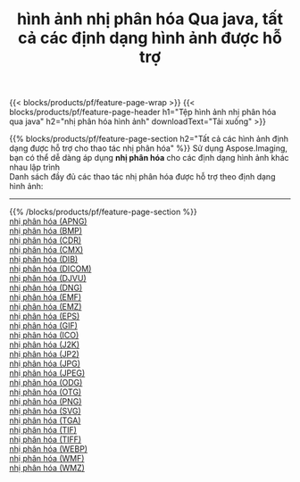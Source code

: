 ﻿---
title: hình ảnh nhị phân hóa Qua java, tất cả các định dạng hình ảnh được hỗ trợ 
weight: 3920
url: /vi/java/binarize 
lang: vi
langdirlevel: 2
locales: zh-hans,ja,it,ru,de,es,fr,nl,id,lt,pl,pt,vi,tr,ko,zh-hant,ar,hi,th,sv,cs,uk,he
description: Sử dụng Aspose.Imaging, bạn có thể dễ dàng nhị phân hóa hình ảnh qua java
---

{{< blocks/products/pf/feature-page-wrap >}}
{{< blocks/products/pf/feature-page-header h1="Tệp hình ảnh nhị phân hóa qua java" h2="nhị phân hóa hình ảnh" downloadText="Tải xuống" >}}


{{% blocks/products/pf/feature-page-section  h2="Tất cả các hình ảnh định dạng được hỗ trợ cho thao tác nhị phân hóa" %}}
Sử dụng Aspose.Imaging, bạn có thể dễ dàng áp dụng **nhị phân hóa** cho các định dạng hình ảnh khác nhau lập trình
<br/>
Danh sách đầy đủ các thao tác nhị phân hóa được hỗ trợ theo định dạng hình ảnh:
<hr/>
{{% /blocks/products/pf/feature-page-section %}}
<div class="container-fluid productfamilypage bg-gray">
    <div class="convertypes bg-gray agp-content section">
        <div class="container">
		<div class="row other-converters">
		    <div class='col-md-2 other-converter remove-lp remove-rp'><a href="/imaging/vi/java/binarize/apng" >nhị phân hóa (APNG)</a></div><div class='col-md-2 other-converter remove-lp remove-rp'><a href="/imaging/vi/java/binarize/bmp" >nhị phân hóa (BMP)</a></div><div class='col-md-2 other-converter remove-lp remove-rp'><a href="/imaging/vi/java/binarize/cdr" >nhị phân hóa (CDR)</a></div><div class='col-md-2 other-converter remove-lp remove-rp'><a href="/imaging/vi/java/binarize/cmx" >nhị phân hóa (CMX)</a></div><div class='col-md-2 other-converter remove-lp remove-rp'><a href="/imaging/vi/java/binarize/dib" >nhị phân hóa (DIB)</a></div><div class='col-md-2 other-converter remove-lp remove-rp'><a href="/imaging/vi/java/binarize/dicom" >nhị phân hóa (DICOM)</a></div><div class='col-md-2 other-converter remove-lp remove-rp'><a href="/imaging/vi/java/binarize/djvu" >nhị phân hóa (DJVU)</a></div><div class='col-md-2 other-converter remove-lp remove-rp'><a href="/imaging/vi/java/binarize/dng" >nhị phân hóa (DNG)</a></div><div class='col-md-2 other-converter remove-lp remove-rp'><a href="/imaging/vi/java/binarize/emf" >nhị phân hóa (EMF)</a></div><div class='col-md-2 other-converter remove-lp remove-rp'><a href="/imaging/vi/java/binarize/emz" >nhị phân hóa (EMZ)</a></div><div class='col-md-2 other-converter remove-lp remove-rp'><a href="/imaging/vi/java/binarize/eps" >nhị phân hóa (EPS)</a></div><div class='col-md-2 other-converter remove-lp remove-rp'><a href="/imaging/vi/java/binarize/gif" >nhị phân hóa (GIF)</a></div><div class='col-md-2 other-converter remove-lp remove-rp'><a href="/imaging/vi/java/binarize/ico" >nhị phân hóa (ICO)</a></div><div class='col-md-2 other-converter remove-lp remove-rp'><a href="/imaging/vi/java/binarize/j2k" >nhị phân hóa (J2K)</a></div><div class='col-md-2 other-converter remove-lp remove-rp'><a href="/imaging/vi/java/binarize/jp2" >nhị phân hóa (JP2)</a></div><div class='col-md-2 other-converter remove-lp remove-rp'><a href="/imaging/vi/java/binarize/jpg" >nhị phân hóa (JPG)</a></div><div class='col-md-2 other-converter remove-lp remove-rp'><a href="/imaging/vi/java/binarize/jpeg" >nhị phân hóa (JPEG)</a></div><div class='col-md-2 other-converter remove-lp remove-rp'><a href="/imaging/vi/java/binarize/odg" >nhị phân hóa (ODG)</a></div><div class='col-md-2 other-converter remove-lp remove-rp'><a href="/imaging/vi/java/binarize/otg" >nhị phân hóa (OTG)</a></div><div class='col-md-2 other-converter remove-lp remove-rp'><a href="/imaging/vi/java/binarize/png" >nhị phân hóa (PNG)</a></div><div class='col-md-2 other-converter remove-lp remove-rp'><a href="/imaging/vi/java/binarize/svg" >nhị phân hóa (SVG)</a></div><div class='col-md-2 other-converter remove-lp remove-rp'><a href="/imaging/vi/java/binarize/tga" >nhị phân hóa (TGA)</a></div><div class='col-md-2 other-converter remove-lp remove-rp'><a href="/imaging/vi/java/binarize/tif" >nhị phân hóa (TIF)</a></div><div class='col-md-2 other-converter remove-lp remove-rp'><a href="/imaging/vi/java/binarize/tiff" >nhị phân hóa (TIFF)</a></div><div class='col-md-2 other-converter remove-lp remove-rp'><a href="/imaging/vi/java/binarize/webp" >nhị phân hóa (WEBP)</a></div><div class='col-md-2 other-converter remove-lp remove-rp'><a href="/imaging/vi/java/binarize/wmf" >nhị phân hóa (WMF)</a></div><div class='col-md-2 other-converter remove-lp remove-rp'><a href="/imaging/vi/java/binarize/wmz" >nhị phân hóa (WMZ)</a></div>
                </div>
        </div>
    </div>
</div>
<br/>
